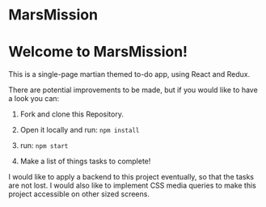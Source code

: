 # MarsMission

# Welcome to MarsMission!

This is a single-page martian themed to-do app, using React and Redux.

There are potential improvements to be made, but if you would like to have a look you can:

1. Fork and clone this Repository.

2. Open it locally and run:
``npm install``

3. run: ``npm start``

4. Make a list of things tasks to complete!

I would like to apply a backend to this project eventually, so that the tasks are not lost.
I would also like to implement CSS media queries to make this project accessible on other sized screens.
